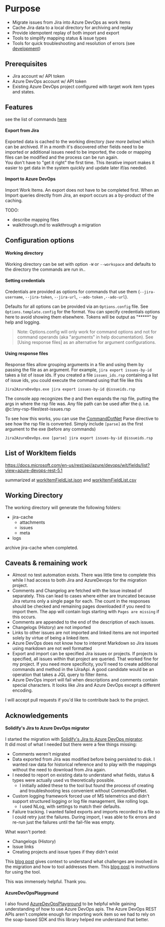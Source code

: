 ﻿
# Purpose

* Migrate issues from Jira into Azure DevOps as work items
* Cache Jira data to a local directory for archiving and replay
* Provide idempotent replay of both import and export
* Tools to simplify mapping status & issue types
* Tools for quick troubleshooting and resolution of errors (see [development](development.md))

## Prerequisites

* Jira account w/ API token
* Azure DevOps account w/ API token
* Existing Azure DevOps project configured with target work item types and states.

## Features

see the list of commands [here](commands.md)

#### Export from Jira

Exported data is cached to the working directory _(see more below)_ which can be archived. 
If in a month it's discovered other fields need to be imported or additional issues need to be imported, the code or mapping files can be modified and the process can be run again.  
You don't have to "get it right" the first time. This iterative import makes it easier to get data in the system quickly and update later if/as needed.

#### Import to Azure DevOps

Import Work Items. An export does not have to be completed first. When an Import queries directly from Jira, an export occurs as a by-product of the caching.

TODO: 
* describe mapping files
* walkthrough.md to walkthrough a migration

## Configuration options

#### Working directory

Working directory can be set with option `-W` or `--workspace` and defaults to the directory the commands are run in..

#### Setting credentials

Credentials are provided as options for commands that use them (`--jira-username`, `--jira-token`, `--jira-url`, `--ado-token` ,`--ado-url`).

Defaults for all options can be provided via an `Options.config` file.  See `Options.template.config` for the format.  You can specify credentials options here to avoid showing them elsewhere.  Tokens will be output as "*****" by help and logging.

> Note: Options.config will only work for command options and not for command operands (aka "arguments" in help documentation).  See [Using response files] as an alternative for argument configurations.

#### Using response files

Response files allow grouping arguments in a file and using them by passing the file as an argument.  For example, `jira export issues-by-id` takes a list of issue ids.  If you created a file `issues_ids.rsp` containing a list of issue ids, you could execute the command using that file like this 

`Jira2AzureDevOps.exe jira export issues-by-id @issueids.rsp`

The console app recognizes the `@` and then expands the rsp file, putting the args in where the rsp file was.  Any file path can be used after the `@`.  i.e.  @c:\my-rsp-files\test-issues.rsp

To see how this works, you can use the [CommandDotNet](https://github.com/bilal-fazlani/commanddotnet) Parse directive to see how the rsp file is converted.  Simply include `[parse]` as the first argument to the exe (before any commands)

`Jira2AzureDevOps.exe [parse] jira export issues-by-id @issueids.rsp`
	
## List of WorkItem fields

https://docs.microsoft.com/en-us/rest/api/azure/devops/wit/fields/list?view=azure-devops-rest-5.1

summarized at [workItemFieldList.json](workItemFieldList.json) and [workItemFieldList.csv](workItemFieldList.csv)

## Working Directory

The working directory will generate the following folders:

* jira-cache
  * attachments
  * issues
  * meta
* logs

archive jira-cache when completed.

## Caveats & remaining work

* Almost no test automation exists. There was little time to complete this while I had access to both Jira and AzureDevops for the migration project.
* Comments and Changelog are fetched with the Issue instead of separately. This can lead to cases where either are truncated because Jira returns only a single page for each.  The count in the responses should be checked and remaining pages downloaded if you need to import them.  The app will contain logs starting with `Pages are missing` if this occurs.
* Comments are appended to the end of the description of each issues.
* Changelogs (History) are not imported
* Links to other issues are not imported and linked items are not imported solely by virtue of being a linked item.
* Azure DevOps does not know how to interpret Markdown so Jira issues using markdown are not well formatted
* Export and import can be specified Jira issues or projects. If projects is specified, all issues within that project are queried. That worked fine for my project.  If you need more specificity, you'll need to create additional commands and method in the IJiraApi.  A good candidate would be an operation that takes a JQL query to filter items.
* Azure DevOps import will fail when descriptions and comments contain special characters. It looks like Jira and Azure DevOps except a different encoding.

I will accept pull requests if you'd like to contribute back to the project.

## Acknowledgements

#### Solidify's Jira to Azure DevOps migrator
I started the migration with [Solidify's Jira to Azure DevOps migrator](https://github.com/solidify/jira-azuredevops-migrator).  
It did most of what I needed but there were a few things missing:
* Comments weren't migrated
* Data exported from Jira was modified before being persisted to disk. I wanted raw data for historical reference and to play with the mappings without the need to download from Jira again.
* I needed to report on existing data to understand what fields, status & types were actually used vs theoretically possible. 
  * I initially added these to the tool but found the process of creating and troubleshooting less convenient without CommandDotNet.
* Custom logging framework forced use of MS telemetrics and didn't support structured logging or log file management, like rolling logs.
  * I used NLog, with settings to match their defaults.
* Failure tracking. I wanted failed exports and imports recorded to a file so I could retry just the failures. During import, I was able to fix errors and re-run just the failures until the fail-file was empty.

What wasn't ported:
* Changelogs (History)
* Issue links
* Creating projects and issue types if they didn't exist

This [blog post](https://solidify.se/jira-to-vsts-migration-work-items/) gives context to understand what challenges are involved in the migration and how to tool addresses them.
This [blog post](https://solidify.se/jira-azure-devops-migration/) is instructions for using the tool.

This was immensely helpful. Thank you.

#### AzureDevOpsPlayground
I also found [AzureDevOpsPlayground](https://github.com/alkampfergit/AzureDevOpsPlayground) to be helpful while gaining understanding of how to use Azure DevOps apis. 
The Azure DevOps REST APIs aren't complete enough for importing work item so we had to rely on the soap-based SDK and this library helped me understand that better. 
